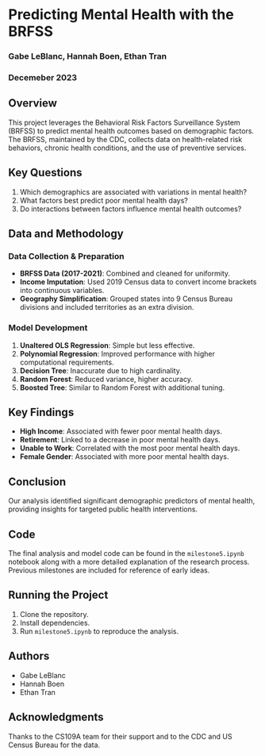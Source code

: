 # Predicting Mental Health with the BRFSS

### Gabe LeBlanc, Hannah Boen, Ethan Tran
### Decemeber 2023

## Overview

This project leverages the Behavioral Risk Factors Surveillance System (BRFSS) to predict mental health outcomes based on demographic factors. The BRFSS, maintained by the CDC, collects data on health-related risk behaviors, chronic health conditions, and the use of preventive services.

## Key Questions

1. Which demographics are associated with variations in mental health?
2. What factors best predict poor mental health days?
3. Do interactions between factors influence mental health outcomes?

## Data and Methodology

### Data Collection & Preparation

- **BRFSS Data (2017-2021)**: Combined and cleaned for uniformity.
- **Income Imputation**: Used 2019 Census data to convert income brackets into continuous variables.
- **Geography Simplification**: Grouped states into 9 Census Bureau divisions and included territories as an extra division.

### Model Development

1. **Unaltered OLS Regression**: Simple but less effective.
2. **Polynomial Regression**: Improved performance with higher computational requirements.
3. **Decision Tree**: Inaccurate due to high cardinality.
4. **Random Forest**: Reduced variance, higher accuracy.
5. **Boosted Tree**: Similar to Random Forest with additional tuning.

## Key Findings

- **High Income**: Associated with fewer poor mental health days.
- **Retirement**: Linked to a decrease in poor mental health days.
- **Unable to Work**: Correlated with the most poor mental health days.
- **Female Gender**: Associated with more poor mental health days.

## Conclusion

Our analysis identified significant demographic predictors of mental health, providing insights for targeted public health interventions.

## Code

The final analysis and model code can be found in the `milestone5.ipynb` notebook along with a more detailed explanation of the research process. Previous milestones are included for reference of early ideas.

## Running the Project

1. Clone the repository.
2. Install dependencies.
3. Run `milestone5.ipynb` to reproduce the analysis.

## Authors

- Gabe LeBlanc
- Hannah Boen
- Ethan Tran

## Acknowledgments

Thanks to the CS109A team for their support and to the CDC and US Census Bureau for the data.

